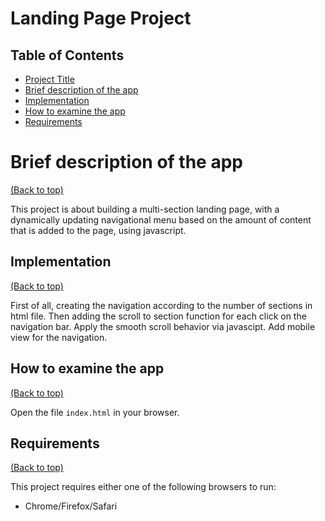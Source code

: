 
# Landing Page Project

## Table of Contents

* [Project Title](#landing-page-project)
* [Brief description of the app](#brief-description-of-the-app)
* [Implementation](#implementation)
* [How to examine the app](#how-to-examine-the-app)
* [Requirements](#requirements)

# Brief description of the app

[(Back to top)](#landing-page-project)

This project is about building a multi-section landing page, with a dynamically updating navigational menu based on the amount of content that is added to the page, using javascript.

## Implementation

[(Back to top)](#landing-page-project)

First of all, creating the navigation according to the number of sections in html file. Then adding the scroll to section function for each click on the navigation bar. Apply the smooth scroll behavior via javascipt. Add mobile view for the navigation.

## How to examine the app

[(Back to top)](#landing-page-project)

Open the file `index.html` in your browser.

## Requirements

[(Back to top)](#landing-page-project)

This project requires either one of the following browsers to run:
- Chrome/Firefox/Safari
